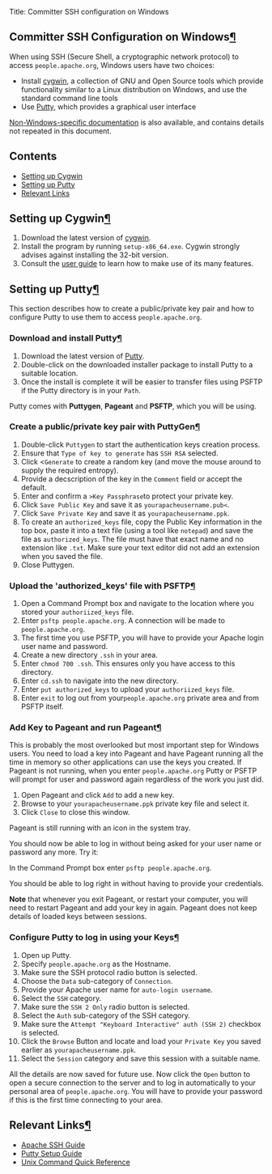 Title: Committer SSH configuration on Windows

<h2 id="overview">Committer SSH Configuration on Windows<a class="headerlink" href="#overview" title="Permanent link">&para;</a></h2>

When using SSH (Secure Shell, a cryptographic network protocol)  to access <code>people.apache.org</code>, Windows users have two choices: 

  - Install <a href="https://www.cygwin.com" target="_blank">cygwin</a>, a collection of GNU and Open Source tools which provide functionality similar to a Linux distribution on Windows, and use the standard command line tools
  - Use <a href="#setup">Putty</a>, which provides a graphical user interface

[Non-Windows-specific documentation](user-ssh.html) is also available, and contains details not repeated in this document.

## Contents ##
<ul>
  <li><a href="#setup-cygwin">Setting up Cygwin</a></li>
  <li><a href="#setup">Setting up Putty</a></li>
  <li><a href="#links">Relevant Links</a></li>
</ul>

<h2 id="setup-cygwin">Setting up Cygwin<a class="headerlink" href="#setup-cygwin" title="Permanent link">&para;</a></h2>

1. Download the latest version of <a href="https://www.cygwin.com" target="_blank">cygwin</a>.
1. Install the program by running `setup-x86_64.exe`. Cygwin strongly advises against installing the 32-bit version.
1. Consult the <a href="https://www.cygwin.com/cygwin-ug-net.html" target="_blank">user guide</a> to learn how to make use of its many features.

<h2 id="setup">Setting up Putty<a class="headerlink" href="#setup" title="Permanent link">&para;</a></h2>

This section describes how to create a public/private key pair and how to configure Putty to use them to access <code>people.apache.org</code>.

<h3 id="download">Download and install Putty<a class="headerlink" href="#download" title="Permanent link">&para;</a></h3>

1. Download the latest version of <a href="https://www.chiark.greenend.org.uk/~sgtatham/putty/" target="_blank">Putty</a>. 
1. Double-click on the downloaded installer package to install Putty to a suitable location.
1. Once the install is complete it will be easier to transfer files using PSFTP if the Putty
directory is in your <code>Path</code>.

Putty comes with **Puttygen**, **Pageant** and **PSFTP**, which you will be using.

<h3 id="keys">Create a public/private key pair with PuttyGen<a class="headerlink" href="#keys" title="Permanent link">&para;</a></h3>

1. Double-click `Puttygen` to start the authentication keys creation process.
2. Ensure that `Type of key to generate` has `SSH RSA` selected.
3. Click <`Generate` to create a random key (and move the mouse around to supply the required entropy).
4. Provide a decscription of the key in the `Comment` field or accept the default.
5. Enter and confirm a `>Key Passphrase`to protect your private key.
6. Click `Save Public Key` and save it as `yourapacheusername.pub<`.
7. Click `Save Private Key` and save it as `yourapacheusername.ppk`.
8. To create an `authorized_keys` file, copy the Public Key information in the top box, paste it into a text file (using a tool like `notepad`) and save the file as `authorized_keys`. The file must have that exact name and no extension like `.txt`. Make sure your text editor did not add an extension when you saved the file.
9. Close Puttygen.

<h3 id="auth-keys">Upload the 'authorized_keys' file with PSFTP<a class="headerlink" href="#auth-keys" title="Permanent link">&para;</a></h3>

1. Open a Command Prompt box and navigate to the location where you stored your `authoriized_keys` file.
2. Enter `psftp people.apache.org`. A connection will be made to `people.apache.org`.
3. The first time you use PSFTP, you will have to provide your Apache login user name and password.
4. Create a new directory `.ssh` in your area.
5. Enter `chmod 700 .ssh`. This ensures only you have access to this directory.
6. Enter `cd.ssh` to navigate into the new directory.
7. Enter `put authorized_keys` to upload your `authoriized_keys` file.
8. Enter `exit` to log out from your`people.apache.org` private area and from PSFTP itself.

<h3 id="pageant">Add Key to Pageant and run Pageant<a class="headerlink" href="#pageant" title="Permanent link">&para;</a></h3>

This is probably the most overlooked but most important step for Windows users. You need to load a key into Pageant and have Pageant running all the time in memory so other applications can use the keys you created. If Pageant is not running, when you enter `people.apache.org` Putty or PSFTP will prompt for user and password again regardless of the work you just did.

1. Open Pageant and click `Add` to add a new key.
2. Browse to your `yourapacheusername.ppk` private key file and select it.
3. Click `Close` to close this window. 

Pageant is still running with an icon in the system tray.

You should now be able to log in without being asked for your user name or password any more. Try it:

In the Command Prompt box enter `psftp people.apache.org`.

You should be able to log right in without having to provide your credentials.

**Note** that whenever you exit Pageant, or restart your computer, you will need to restart Pageant and add your key in again. Pageant does not keep details of loaded keys between sessions.

<h3 id="configure-putty">Configure Putty to log in using your Keys<a class="headerlink" href="#configure-putty" title="Permanent link">&para;</a></h3>

1. Open up Putty.
2. Specify <code>people.apache.org</code> as the Hostname.
3. Make sure the SSH protocol radio button is selected.
4. Choose the `Data` sub-category of `Connection`.
5. Provide your Apache user name for `auto-login username`.
6. Select the `SSH` category.
7. Make sure the `SSH 2 Only` radio button is selected.
8. Select the `Auth` sub-category of the SSH category.
1. Make sure the `Attempt "Keyboard Interactive" auth (SSH 2)` checkbox is selected.
1. Click the `Browse` Button and locate and load your `Private Key` you
saved earlier as `yourapacheusername.ppk`.
1. Select the `Session` category and save this session with a suitable name.

All the details are now saved for future use. Now click the <code>Open</code> button to open a secure connection to the server and to
log in automatically to your personal area of `people.apache.org`. You will have to provide your password if this is the first time connecting to your area.

<h2 id="links">Relevant Links<a class="headerlink" href="#links" title="Permanent link">&para;</a></h2>

  - [Apache SSH Guide](user-ssh.html)
  - <a href="https://www.ssh.com/ssh/putty/putty-manuals/0.68/index.html" target="_blank">Putty Setup Guide</a>
  - <a href="https://files.fosswire.com/2007/08/fwunixref.pdf" target="_blank">Unix Command Quick Reference</a>
